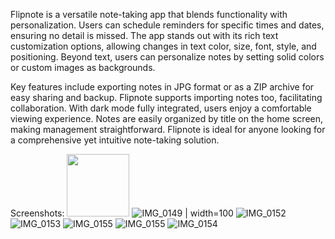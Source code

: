 Flipnote is a versatile note-taking app that blends functionality with personalization. Users can schedule reminders for specific times and dates, ensuring no detail is missed. The app stands out with its rich text customization options, allowing changes in text color, size, font, style, and positioning. Beyond text, users can personalize notes by setting solid colors or custom images as backgrounds.

Key features include exporting notes in JPG format or as a ZIP archive for easy sharing and backup. Flipnote supports importing notes too, facilitating collaboration. With dark mode fully integrated, users enjoy a comfortable viewing experience. Notes are easily organized by title on the home screen, making management straightforward. Flipnote is ideal for anyone looking for a comprehensive yet intuitive note-taking solution.

Screenshots:
<img src="https://github.com/eusebiumustea/flipnote/assets/117436465/53648a76-1f77-4484-8622-a49c98d1223b" width="100" height="100">
![IMG_0149 | width=100](https://github.com/eusebiumustea/flipnote/assets/117436465/c1947b73-1cd2-4dc5-aa4f-77dd3cc669d6)
![IMG_0152](https://github.com/eusebiumustea/flipnote/assets/117436465/53648a76-1f77-4484-8622-a49c98d1223b)
![IMG_0153](https://github.com/eusebiumustea/flipnote/assets/117436465/e7dd90f3-cbc4-4bb7-8361-afad37279ffe)
![IMG_0155](https://github.com/eusebiumustea/flipnote/assets/117436465/089c6cdc-3b5f-4366-b959-e323305ee769)
![IMG_0155](https://github.com/eusebiumustea/flipnote/assets/117436465/adb7ab8a-d216-4199-b085-a26cdf562bd4)
![IMG_0154](https://github.com/eusebiumustea/flipnote/assets/117436465/2e47e955-1376-4048-a50d-d0934e294cbb)
